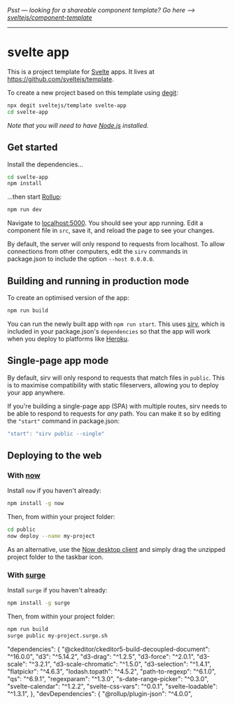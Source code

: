 *Psst — looking for a shareable component template? Go here --> [sveltejs/component-template](https://github.com/sveltejs/component-template)*

---

# svelte app

This is a project template for [Svelte](https://svelte.dev) apps. It lives at https://github.com/sveltejs/template.

To create a new project based on this template using [degit](https://github.com/Rich-Harris/degit):

```bash
npx degit sveltejs/template svelte-app
cd svelte-app
```

*Note that you will need to have [Node.js](https://nodejs.org) installed.*


## Get started

Install the dependencies...

```bash
cd svelte-app
npm install
```

...then start [Rollup](https://rollupjs.org):

```bash
npm run dev
```

Navigate to [localhost:5000](http://localhost:5000). You should see your app running. Edit a component file in `src`, save it, and reload the page to see your changes.

By default, the server will only respond to requests from localhost. To allow connections from other computers, edit the `sirv` commands in package.json to include the option `--host 0.0.0.0`.


## Building and running in production mode

To create an optimised version of the app:

```bash
npm run build
```

You can run the newly built app with `npm run start`. This uses [sirv](https://github.com/lukeed/sirv), which is included in your package.json's `dependencies` so that the app will work when you deploy to platforms like [Heroku](https://heroku.com).


## Single-page app mode

By default, sirv will only respond to requests that match files in `public`. This is to maximise compatibility with static fileservers, allowing you to deploy your app anywhere.

If you're building a single-page app (SPA) with multiple routes, sirv needs to be able to respond to requests for *any* path. You can make it so by editing the `"start"` command in package.json:

```js
"start": "sirv public --single"
```


## Deploying to the web

### With [now](https://zeit.co/now)

Install `now` if you haven't already:

```bash
npm install -g now
```

Then, from within your project folder:

```bash
cd public
now deploy --name my-project
```

As an alternative, use the [Now desktop client](https://zeit.co/download) and simply drag the unzipped project folder to the taskbar icon.

### With [surge](https://surge.sh/)

Install `surge` if you haven't already:

```bash
npm install -g surge
```

Then, from within your project folder:

```bash
npm run build
surge public my-project.surge.sh
```

  "dependencies": {
    "@ckeditor/ckeditor5-build-decoupled-document": "^16.0.0",
    "d3": "^5.14.2",
    "d3-drag": "^1.2.5",
    "d3-force": "^2.0.1",
    "d3-scale": "^3.2.1",
    "d3-scale-chromatic": "^1.5.0",
    "d3-selection": "^1.4.1",
    "flatpickr": "^4.6.3",
    "lodash.topath": "^4.5.2",
    "path-to-regexp": "^6.1.0",
    "qs": "^6.9.1",
    "regexparam": "^1.3.0",
    "s-date-range-picker": "^0.3.0",
    "svelte-calendar": "^1.2.2",
    "svelte-css-vars": "^0.0.1",
    "svelte-loadable": "^1.3.1",
  },
  "devDependencies": {
    "@rollup/plugin-json": "^4.0.0",